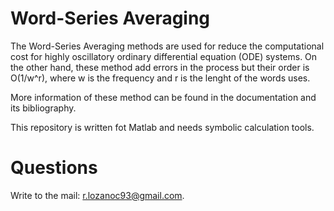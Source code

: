 # Word-Series Averaging

The Word-Series Averaging methods are used for reduce the computational cost for highly oscillatory ordinary differential equation (ODE) systems. On the other hand, these method add errors in the process but their order is O(1/w^r), where w is the frequency and r is the lenght of the words uses.

More information of these method can be found in the documentation and its bibliography.

This repository is written fot Matlab and needs symbolic calculation tools.

# Questions

Write to the mail: r.lozanoc93@gmail.com.
